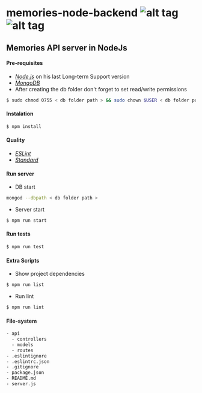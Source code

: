 # memories-node-backend ![alt tag](https://img.shields.io/badge/awesome_version-v0.1-brightgreen.svg) ![alt tag](https://img.shields.io/badge/eslint-standard-brightgreen.svg)

## Memories API server in NodeJs

#### Pre-requisites
* [*Node.js*](https://nodejs.org/en/) on his last Long-term Support version
* [*MongoDB*](https://www.mongodb.com)
* After creating the db folder don't forget to set read/write permissions
```bash
$ sudo chmod 0755 < db folder path > && sudo chown $USER < db folder path >
```

#### Instalation
```bash
$ npm install
```

#### Quality
* [*ESLint*](http://eslint.org/docs/user-guide/getting-started)
* [*Standard*](https://standardjs.com/)

#### Run server
* DB start
```bash
mongod --dbpath < db folder path >
```
* Server start
```bash
$ npm run start
```

#### Run tests
```bash
$ npm run test
```

#### Extra Scripts
* Show project dependencies
```bash
$ npm run list
```
* Run lint
```bash
$ npm run lint
```

#### File-system
```bash
- api
  - controllers
  - models
  - routes
- .eslintignore
- .eslintrc.json
- .gitignore
- package.json
- README.md
- server.js
```
